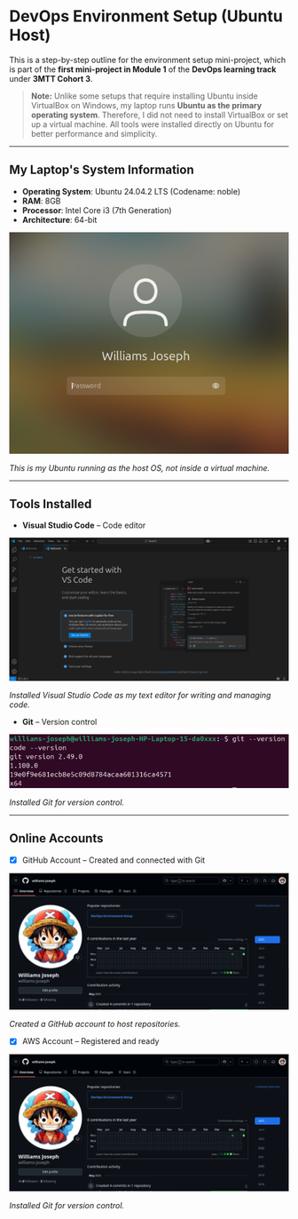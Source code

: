 # DevOps Environment Setup (Ubuntu Host)

This is a step-by-step outline for the environment setup mini-project, which is part of the **first mini-project in Module 1** of the **DevOps learning track** under **3MTT Cohort 3**.


> **Note:** Unlike some setups that require installing Ubuntu inside VirtualBox on Windows, my laptop runs **Ubuntu as the primary operating system**. Therefore, I did not need to install VirtualBox or set up a virtual machine. All tools were installed directly on Ubuntu for better performance and simplicity.

---

## My Laptop's System Information 

- **Operating System**: Ubuntu 24.04.2 LTS (Codename: noble)  
- **RAM**: 8GB  
- **Processor**: Intel Core i3 (7th Generation)  
- **Architecture**: 64-bit  


![Ubuntu Login Screen](screenshots/ubuntu_profile.png)

*This is my Ubuntu running as the host OS, not inside a virtual machine.*

---

## Tools Installed

- **Visual Studio Code** – Code editor

![Visual Studio Code Installed](screenshots/vs-code_screenshot.png)


*Installed Visual Studio Code as my text editor for writing and managing code.*



- **Git** – Version control

![Git Installed](screenshots/git.png)


*Installed Git for version control.*

---

## Online Accounts

- [x] GitHub Account – Created and connected with Git

![GitHub Account Created](screenshots/github_account.png)


*Created a GitHub account to host repositories.*
  
- [x] AWS Account – Registered and ready


![GitHub Account Created](screenshots/github_account.png)


*Installed Git for version control.*



